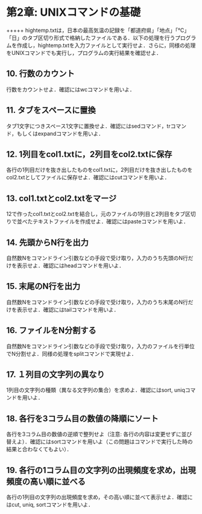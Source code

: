 <h1>第2章: UNIXコマンドの基礎</h1>
+++++
hightemp.txtは，日本の最高気温の記録を「都道府県」「地点」「℃」「日」のタブ区切り形式で格納したファイルである．以下の処理を行うプログラムを作成し，hightemp.txtを入力ファイルとして実行せよ．さらに，同様の処理をUNIXコマンドでも実行し，プログラムの実行結果を確認せよ．

<h2>10. 行数のカウント</h2>
行数をカウントせよ．確認にはwcコマンドを用いよ．

<h2>11. タブをスペースに置換</h2>
タブ1文字につきスペース1文字に置換せよ．確認にはsedコマンド，trコマンド，もしくはexpandコマンドを用いよ．

<h2>12. 1列目をcol1.txtに，2列目をcol2.txtに保存</h2>
各行の1列目だけを抜き出したものをcol1.txtに，2列目だけを抜き出したものをcol2.txtとしてファイルに保存せよ．確認にはcutコマンドを用いよ．

<h2>13. col1.txtとcol2.txtをマージ</h2>
12で作ったcol1.txtとcol2.txtを結合し，元のファイルの1列目と2列目をタブ区切りで並べたテキストファイルを作成せよ．確認にはpasteコマンドを用いよ．

<h2>14. 先頭からN行を出力</h2>
自然数Nをコマンドライン引数などの手段で受け取り，入力のうち先頭のN行だけを表示せよ．確認にはheadコマンドを用いよ．

<h2>15. 末尾のN行を出力</h2>
自然数Nをコマンドライン引数などの手段で受け取り，入力のうち末尾のN行だけを表示せよ．確認にはtailコマンドを用いよ．

<h2>16. ファイルをN分割する</h2>
自然数Nをコマンドライン引数などの手段で受け取り，入力のファイルを行単位でN分割せよ．同様の処理をsplitコマンドで実現せよ．

<h2>17. １列目の文字列の異なり</h2>
1列目の文字列の種類（異なる文字列の集合）を求めよ．確認にはsort, uniqコマンドを用いよ．

<h2>18. 各行を3コラム目の数値の降順にソート</h2>
各行を3コラム目の数値の逆順で整列せよ（注意: 各行の内容は変更せずに並び替えよ）．確認にはsortコマンドを用いよ（この問題はコマンドで実行した時の結果と合わなくてもよい）．

<h2>19. 各行の1コラム目の文字列の出現頻度を求め，出現頻度の高い順に並べる</h2>

各行の1列目の文字列の出現頻度を求め，その高い順に並べて表示せよ．確認にはcut, uniq, sortコマンドを用いよ．